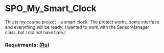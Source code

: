 # SPO_My_Smart_Clock
This is my course project - a smart clock.
The project works, some interface and everything will be ready!
I wanted to work with the SensorManager class, but I did not have time.(

### Requirments: ([Ru](https://github.com/Skindrila/My_Smart_Clock/blob/master/Documentation/Requirements/SRS.md))
